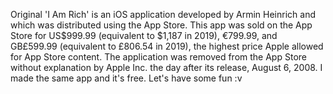 Original 'I Am Rich' is an iOS application developed by Armin Heinrich and which was distributed using the App Store. This app was sold on the App Store for US$999.99 (equivalent to $1,187 in 2019), €799.99, and GB£599.99 (equivalent to £806.54 in 2019), the highest price Apple allowed for App Store content. The application was removed from the App Store without explanation by Apple Inc. the day after its release, August 6, 2008.
I made the same app and it's free. Let's have some fun :v
